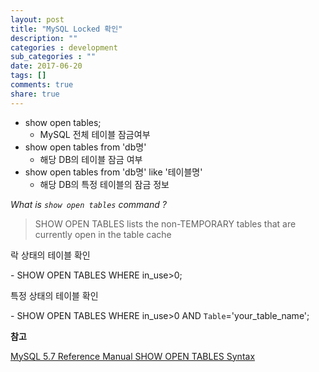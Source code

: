 ```yaml
---
layout: post
title: "MySQL Locked 확인"
description: ""
categories : development
sub_categories : ""
date: 2017-06-20
tags: []
comments: true
share: true
---
```


  

  * show open tables;
    * MySQL 전체 테이블 잠금여부
  * show open tables from 'db명' 
    * 해당 DB의 테이블 잠금 여부
  * show open tables from 'db명' like '테이블명'
    * 해당 DB의 특정 테이블의 잠금 정보

  

  

_What is `show open tables` command ?_

  

> SHOW OPEN TABLES lists the non-TEMPORARY tables that are currently open in
the table cache

  

락 상태의 테이블 확인

\- SHOW OPEN TABLES WHERE in_use>0;

  

특정 상태의 테이블 확인

\- SHOW OPEN TABLES WHERE in_use>0 AND `Table`='your_table_name';

  

**참고**

[MySQL 5.7 Reference Manual SHOW OPEN TABLES
Syntax](https://dev.mysql.com/doc/refman/5.7/en/show-open-tables.html)

